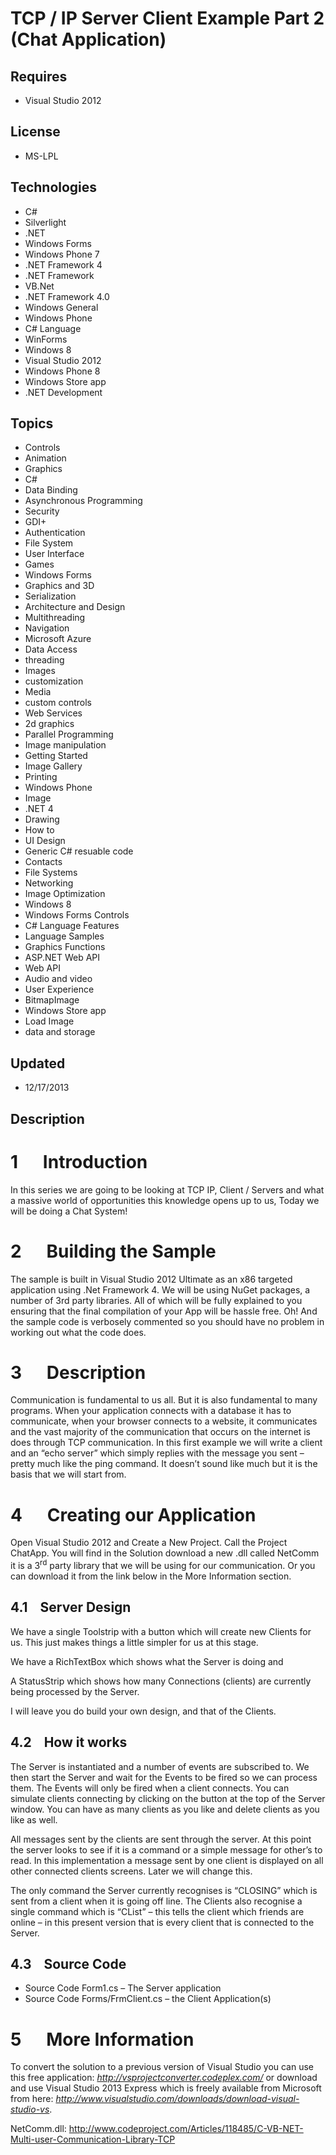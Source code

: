 # TCP / IP Server Client Example Part 2 (Chat Application)
## Requires
- Visual Studio 2012
## License
- MS-LPL
## Technologies
- C#
- Silverlight
- .NET
- Windows Forms
- Windows Phone 7
- .NET Framework 4
- .NET Framework
- VB.Net
- .NET Framework 4.0
- Windows General
- Windows Phone
- C# Language
- WinForms
- Windows 8
- Visual Studio 2012
- Windows Phone 8
- Windows Store app
- .NET Development
## Topics
- Controls
- Animation
- Graphics
- C#
- Data Binding
- Asynchronous Programming
- Security
- GDI+
- Authentication
- File System
- User Interface
- Games
- Windows Forms
- Graphics and 3D
- Serialization
- Architecture and Design
- Multithreading
- Navigation
- Microsoft Azure
- Data Access
- threading
- Images
- customization
- Media
- custom controls
- Web Services
- 2d graphics
- Parallel Programming
- Image manipulation
- Getting Started
- Image Gallery
- Printing
- Windows Phone
- Image
- .NET 4
- Drawing
- How to
- UI Design
- Generic C# resuable code
- Contacts
- File Systems
- Networking
- Image Optimization
- Windows 8
- Windows Forms Controls
- C# Language Features
- Language Samples
- Graphics Functions
- ASP.NET Web API
- Web API
- Audio and video
- User Experience
- BitmapImage
- Windows Store app
- Load Image
- data and storage
## Updated
- 12/17/2013
## Description

<div>
<h1>1&nbsp;&nbsp;&nbsp;&nbsp;&nbsp; Introduction</h1>
</div>
<p>In this series we are going to be looking at TCP IP, Client / Servers and what a massive world of opportunities this knowledge opens up to us, Today we will be doing a Chat System!</p>
<div>
<h1>2&nbsp;&nbsp;&nbsp;&nbsp;&nbsp; Building the Sample</h1>
</div>
<p>The sample is built in Visual Studio 2012 Ultimate as an x86 targeted application using .Net Framework 4. We will be using NuGet packages, a number of 3rd party libraries. All of which will be fully explained to you ensuring that the final compilation of
 your App will be hassle free. Oh! And the sample code is verbosely commented so you should have no problem in working out what the code does.</p>
<div>
<h1>3&nbsp;&nbsp;&nbsp;&nbsp;&nbsp; Description</h1>
</div>
<p>Communication is fundamental to us all. But it is also fundamental to many programs. When your application connects with a database it has to communicate, when your browser connects to a website, it communicates and the vast majority of the communication
 that occurs on the internet is does through TCP communication. In this first example we will write a client and an &ldquo;echo server&rdquo; which simply replies with the message you sent &ndash; pretty much like the ping command. It doesn&rsquo;t sound like
 much but it is the basis that we will start from.</p>
<div>
<h1>4&nbsp;&nbsp;&nbsp;&nbsp;&nbsp; Creating our Application</h1>
</div>
<p>Open Visual Studio 2012 and Create a New Project. Call the Project ChatApp. You will find in the Solution download a new .dll called NetComm it is a 3<sup>rd</sup> party library that we will be using for our communication. Or you can download it from the
 link below in the More Information section.</p>
<h2>4.1&nbsp;&nbsp;&nbsp; Server Design</h2>
<p>We have a single Toolstrip with a button which will create new Clients for us. This just makes things a little simpler for us at this stage.</p>
<p>We have a RichTextBox which shows what the Server is doing and</p>
<p>A StatusStrip which shows how many Connections (clients) are currently being processed by the Server.</p>
<p>I will leave you do build your own design, and that of the Clients.</p>
<h2>4.2&nbsp;&nbsp;&nbsp; How it works</h2>
<p>The Server is instantiated and a number of events are subscribed to. We then start the Server and wait for the Events to be fired so we can process them. The Events will only be fired when a client connects. You can simulate clients connecting by clicking
 on the button at the top of the Server window. You can have as many clients as you like and delete clients as you like as well.</p>
<p>All messages sent by the clients are sent through the server. At this point the server looks to see if it is a command or a simple message for other&rsquo;s to read. In this implementation a message sent by one client is displayed on all other connected
 clients screens. Later we will change this.</p>
<p>The only command the Server currently recognises is &ldquo;CLOSING&rdquo; which is sent from a client when it is going off line. The Clients also recognise a single command which is &ldquo;CList&rdquo; &ndash; this tells the client which friends are online
 &ndash; in this present version that is every client that is connected to the Server.</p>
<h2>4.3&nbsp;&nbsp;&nbsp; Source Code</h2>
<ul>
<li>Source Code Form1.cs &ndash; The Server application </li><li>Source Code Forms/FrmClient.cs &ndash; the Client Application(s) </li></ul>
<div>
<h1>5&nbsp;&nbsp;&nbsp;&nbsp;&nbsp; More Information</h1>
</div>
<p>To convert the solution to a previous version of Visual Studio you can use this free application:
<a href="http://vsprojectconverter.codeplex.com/"><em>http://vsprojectconverter.codeplex.com/</em></a> or download and use Visual Studio 2013 Express which is freely available from Microsoft from here:
<a href="http://www.visualstudio.com/downloads/download-visual-studio-vs"><em>http://www.visualstudio.com/downloads/download-visual-studio-vs</em></a>.</p>
<p>NetComm.dll: <a href="http://www.codeproject.com/Articles/118485/C-VB-NET-Multi-user-Communication-Library-TCP">
http://www.codeproject.com/Articles/118485/C-VB-NET-Multi-user-Communication-Library-TCP</a></p>
